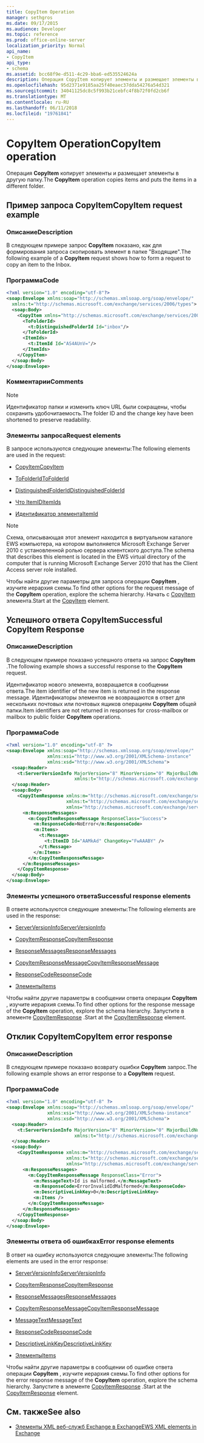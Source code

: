 ```yaml
---
title: CopyItem Operation
manager: sethgros
ms.date: 09/17/2015
ms.audience: Developer
ms.topic: reference
ms.prod: office-online-server
localization_priority: Normal
api_name:
- CopyItem
api_type:
- schema
ms.assetid: bcc68f9e-d511-4c29-bba6-ed535524624a
description: Операция CopyItem копирует элементы и размещает элементы в другую папку.
ms.openlocfilehash: 95d2371e9185aa25f40eaec37dda54276a54d321
ms.sourcegitcommit: 34041125dc8c5f993b21cebfc4f8b72f0fd2cb6f
ms.translationtype: MT
ms.contentlocale: ru-RU
ms.lasthandoff: 06/11/2018
ms.locfileid: "19761841"
---
```

# <a name="copyitem-operation"></a><span data-ttu-id="bcb1b-103">CopyItem Operation</span><span class="sxs-lookup"><span data-stu-id="bcb1b-103">CopyItem operation</span></span>

<span data-ttu-id="bcb1b-104">Операция **CopyItem** копирует элементы и размещает элементы в другую папку.</span><span class="sxs-lookup"><span data-stu-id="bcb1b-104">The **CopyItem** operation copies items and puts the items in a different folder.</span></span> 
  
## <a name="copyitem-request-example"></a><span data-ttu-id="bcb1b-105">Пример запроса CopyItem</span><span class="sxs-lookup"><span data-stu-id="bcb1b-105">CopyItem request example</span></span>

### <a name="description"></a><span data-ttu-id="bcb1b-106">Описание</span><span class="sxs-lookup"><span data-stu-id="bcb1b-106">Description</span></span>

<span data-ttu-id="bcb1b-107">В следующем примере запрос **CopyItem** показано, как для формирования запроса скопировать элемент в папке "Входящие".</span><span class="sxs-lookup"><span data-stu-id="bcb1b-107">The following example of a **CopyItem** request shows how to form a request to copy an item to the Inbox.</span></span> 
  
### <a name="code"></a><span data-ttu-id="bcb1b-108">Программа</span><span class="sxs-lookup"><span data-stu-id="bcb1b-108">Code</span></span>

```XML
<?xml version="1.0" encoding="utf-8"?>
<soap:Envelope xmlns:soap="http://schemas.xmlsoap.org/soap/envelope/"
  xmlns:t="http://schemas.microsoft.com/exchange/services/2006/types">
  <soap:Body>
    <CopyItem xmlns="http://schemas.microsoft.com/exchange/services/2006/messages">
      <ToFolderId>
        <t:DistinguishedFolderId Id="inbox"/>
      </ToFolderId>
      <ItemIds>
        <t:ItemId Id="AS4AUnV="/>
      </ItemIds>
    </CopyItem>
  </soap:Body>
</soap:Envelope>
```

### <a name="comments"></a><span data-ttu-id="bcb1b-109">Комментарии</span><span class="sxs-lookup"><span data-stu-id="bcb1b-109">Comments</span></span>

> [!NOTE]
> <span data-ttu-id="bcb1b-110">Идентификатор папки и изменить ключ URL были сокращены, чтобы сохранить удобочитаемость.</span><span class="sxs-lookup"><span data-stu-id="bcb1b-110">The folder ID and the change key have been shortened to preserve readability.</span></span> 
  
### <a name="request-elements"></a><span data-ttu-id="bcb1b-111">Элементы запроса</span><span class="sxs-lookup"><span data-stu-id="bcb1b-111">Request elements</span></span>

<span data-ttu-id="bcb1b-112">В запросе используются следующие элементы:</span><span class="sxs-lookup"><span data-stu-id="bcb1b-112">The following elements are used in the request:</span></span>
  
- [<span data-ttu-id="bcb1b-113">CopyItem</span><span class="sxs-lookup"><span data-stu-id="bcb1b-113">CopyItem</span></span>](copyitem.md)
    
- [<span data-ttu-id="bcb1b-114">ToFolderId</span><span class="sxs-lookup"><span data-stu-id="bcb1b-114">ToFolderId</span></span>](tofolderid.md)
    
- [<span data-ttu-id="bcb1b-115">DistinguishedFolderId</span><span class="sxs-lookup"><span data-stu-id="bcb1b-115">DistinguishedFolderId</span></span>](distinguishedfolderid.md)
    
- [<span data-ttu-id="bcb1b-116">Что ItemID</span><span class="sxs-lookup"><span data-stu-id="bcb1b-116">ItemIds</span></span>](itemids.md)
    
- [<span data-ttu-id="bcb1b-117">Идентификатор элемента</span><span class="sxs-lookup"><span data-stu-id="bcb1b-117">ItemId</span></span>](itemid.md)
    
> [!NOTE]
> <span data-ttu-id="bcb1b-118">Схема, описывающая этот элемент находится в виртуальном каталоге EWS компьютера, на котором выполняется Microsoft Exchange Server 2010 с установленной ролью сервера клиентского доступа.</span><span class="sxs-lookup"><span data-stu-id="bcb1b-118">The schema that describes this element is located in the EWS virtual directory of the computer that is running Microsoft Exchange Server 2010 that has the Client Access server role installed.</span></span> 
  
<span data-ttu-id="bcb1b-119">Чтобы найти другие параметры для запроса операции **CopyItem** , изучите иерархия схемы.</span><span class="sxs-lookup"><span data-stu-id="bcb1b-119">To find other options for the request message of the **CopyItem** operation, explore the schema hierarchy.</span></span> <span data-ttu-id="bcb1b-120">Начать с [CopyItem](copyitem.md) элемента.</span><span class="sxs-lookup"><span data-stu-id="bcb1b-120">Start at the [CopyItem](copyitem.md) element.</span></span> 
  
## <a name="successful-copyitem-response"></a><span data-ttu-id="bcb1b-121">Успешного ответа CopyItem</span><span class="sxs-lookup"><span data-stu-id="bcb1b-121">Successful CopyItem Response</span></span>

### <a name="description"></a><span data-ttu-id="bcb1b-122">Описание</span><span class="sxs-lookup"><span data-stu-id="bcb1b-122">Description</span></span>

<span data-ttu-id="bcb1b-123">В следующем примере показано успешного ответа на запрос **CopyItem** .</span><span class="sxs-lookup"><span data-stu-id="bcb1b-123">The following example shows a successful response to the **CopyItem** request.</span></span> 
  
<span data-ttu-id="bcb1b-124">Идентификатор нового элемента, возвращается в сообщении ответа.</span><span class="sxs-lookup"><span data-stu-id="bcb1b-124">The item identifier of the new item is returned in the response message.</span></span> <span data-ttu-id="bcb1b-125">Идентификаторы элементов не возвращаются в ответ для нескольких почтовых или почтовых ящиков операциям **CopyItem** общей папки.</span><span class="sxs-lookup"><span data-stu-id="bcb1b-125">Item identifiers are not returned in responses for cross-mailbox or mailbox to public folder **CopyItem** operations.</span></span> 
  
### <a name="code"></a><span data-ttu-id="bcb1b-126">Программа</span><span class="sxs-lookup"><span data-stu-id="bcb1b-126">Code</span></span>

```XML
<?xml version="1.0" encoding="utf-8" ?>
<soap:Envelope xmlns:soap="http://schemas.xmlsoap.org/soap/envelope/" 
               xmlns:xsi="http://www.w3.org/2001/XMLSchema-instance" 
               xmlns:xsd="http://www.w3.org/2001/XMLSchema">
  <soap:Header>
    <t:ServerVersionInfo MajorVersion="8" MinorVersion="0" MajorBuildNumber="595" MinorBuildNumber="0" 
                         xmlns:t="http://schemas.microsoft.com/exchange/services/2006/types" />
  </soap:Header>
  <soap:Body>
    <CopyItemResponse xmlns:m="http://schemas.microsoft.com/exchange/services/2006/messages" 
                      xmlns:t="http://schemas.microsoft.com/exchange/services/2006/types" 
                      xmlns="http://schemas.microsoft.com/exchange/services/2006/messages">
      <m:ResponseMessages>
        <m:CopyItemResponseMessage ResponseClass="Success">
          <m:ResponseCode>NoError</m:ResponseCode>
          <m:Items>
            <t:Message>
              <t:ItemID Id="AAMkAd" ChangeKey="FwAAABY" />
            </t:Message>
          </m:Items>
        </m:CopyItemResponseMessage>
      </m:ResponseMessages>
    </CopyItemResponse>
  </soap:Body>
</soap:Envelope>
```

### <a name="successful-response-elements"></a><span data-ttu-id="bcb1b-127">Элементы успешного ответа</span><span class="sxs-lookup"><span data-stu-id="bcb1b-127">Successful response elements</span></span>

<span data-ttu-id="bcb1b-128">В ответе используются следующие элементы:</span><span class="sxs-lookup"><span data-stu-id="bcb1b-128">The following elements are used in the response:</span></span>
  
- [<span data-ttu-id="bcb1b-129">ServerVersionInfo</span><span class="sxs-lookup"><span data-stu-id="bcb1b-129">ServerVersionInfo</span></span>](serverversioninfo.md)
    
- [<span data-ttu-id="bcb1b-130">CopyItemResponse</span><span class="sxs-lookup"><span data-stu-id="bcb1b-130">CopyItemResponse</span></span>](copyitemresponse.md)
    
- [<span data-ttu-id="bcb1b-131">ResponseMessages</span><span class="sxs-lookup"><span data-stu-id="bcb1b-131">ResponseMessages</span></span>](responsemessages.md)
    
- [<span data-ttu-id="bcb1b-132">CopyItemResponseMessage</span><span class="sxs-lookup"><span data-stu-id="bcb1b-132">CopyItemResponseMessage</span></span>](copyitemresponsemessage.md)
    
- [<span data-ttu-id="bcb1b-133">ResponseCode</span><span class="sxs-lookup"><span data-stu-id="bcb1b-133">ResponseCode</span></span>](responsecode.md)
    
- [<span data-ttu-id="bcb1b-134">Элементы</span><span class="sxs-lookup"><span data-stu-id="bcb1b-134">Items</span></span>](items.md)
    
<span data-ttu-id="bcb1b-135">Чтобы найти другие параметры в сообщении ответа операции **CopyItem** , изучите иерархия схемы.</span><span class="sxs-lookup"><span data-stu-id="bcb1b-135">To find other options for the response message of the **CopyItem** operation, explore the schema hierarchy.</span></span> <span data-ttu-id="bcb1b-136">Запустите в элементе [CopyItemResponse](copyitemresponse.md) .</span><span class="sxs-lookup"><span data-stu-id="bcb1b-136">Start at the [CopyItemResponse](copyitemresponse.md) element.</span></span> 
  
## <a name="copyitem-error-response"></a><span data-ttu-id="bcb1b-137">Отклик CopyItem</span><span class="sxs-lookup"><span data-stu-id="bcb1b-137">CopyItem error response</span></span>

### <a name="description"></a><span data-ttu-id="bcb1b-138">Описание</span><span class="sxs-lookup"><span data-stu-id="bcb1b-138">Description</span></span>

<span data-ttu-id="bcb1b-139">В следующем примере показано возврату ошибки **CopyItem** запрос.</span><span class="sxs-lookup"><span data-stu-id="bcb1b-139">The following example shows an error response to a **CopyItem** request.</span></span> 
  
### <a name="code"></a><span data-ttu-id="bcb1b-140">Программа</span><span class="sxs-lookup"><span data-stu-id="bcb1b-140">Code</span></span>

```XML
<?xml version="1.0" encoding="utf-8" ?>
<soap:Envelope xmlns:soap="http://schemas.xmlsoap.org/soap/envelope/" 
               xmlns:xsi="http://www.w3.org/2001/XMLSchema-instance" 
               xmlns:xsd="http://www.w3.org/2001/XMLSchema">
  <soap:Header>
    <t:ServerVersionInfo MajorVersion="8" MinorVersion="0" MajorBuildNumber="595" MinorBuildNumber="0" 
                         xmlns:t="http://schemas.microsoft.com/exchange/services/2006/types" />
  </soap:Header>
  <soap:Body>
    <CopyItemResponse xmlns:m="http://schemas.microsoft.com/exchange/services/2006/messages" 
                      xmlns:t="http://schemas.microsoft.com/exchange/services/2006/types" 
                      xmlns="http://schemas.microsoft.com/exchange/services/2006/messages">
      <m:ResponseMessages>
        <m:CopyItemResponseMessage ResponseClass="Error">
          <m:MessageText>Id is malformed.</m:MessageText>
          <m:ResponseCode>ErrorInvalidIdMalformed</m:ResponseCode>
          <m:DescriptiveLinkKey>0</m:DescriptiveLinkKey>
          <m:Items />
        </m:CopyItemResponseMessage>
      </m:ResponseMessages>
    </CopyItemResponse>
  </soap:Body>
</soap:Envelope>
```

### <a name="error-response-elements"></a><span data-ttu-id="bcb1b-141">Элементы ответа об ошибках</span><span class="sxs-lookup"><span data-stu-id="bcb1b-141">Error response elements</span></span>

<span data-ttu-id="bcb1b-142">В ответ на ошибку используются следующие элементы:</span><span class="sxs-lookup"><span data-stu-id="bcb1b-142">The following elements are used in the error response:</span></span>
  
- [<span data-ttu-id="bcb1b-143">ServerVersionInfo</span><span class="sxs-lookup"><span data-stu-id="bcb1b-143">ServerVersionInfo</span></span>](serverversioninfo.md)
    
- [<span data-ttu-id="bcb1b-144">CopyItemResponse</span><span class="sxs-lookup"><span data-stu-id="bcb1b-144">CopyItemResponse</span></span>](copyitemresponse.md)
    
- [<span data-ttu-id="bcb1b-145">ResponseMessages</span><span class="sxs-lookup"><span data-stu-id="bcb1b-145">ResponseMessages</span></span>](responsemessages.md)
    
- [<span data-ttu-id="bcb1b-146">CopyItemResponseMessage</span><span class="sxs-lookup"><span data-stu-id="bcb1b-146">CopyItemResponseMessage</span></span>](copyitemresponsemessage.md)
    
- [<span data-ttu-id="bcb1b-147">MessageText</span><span class="sxs-lookup"><span data-stu-id="bcb1b-147">MessageText</span></span>](messagetext.md)
    
- [<span data-ttu-id="bcb1b-148">ResponseCode</span><span class="sxs-lookup"><span data-stu-id="bcb1b-148">ResponseCode</span></span>](responsecode.md)
    
- [<span data-ttu-id="bcb1b-149">DescriptiveLinkKey</span><span class="sxs-lookup"><span data-stu-id="bcb1b-149">DescriptiveLinkKey</span></span>](descriptivelinkkey.md)
    
- [<span data-ttu-id="bcb1b-150">Элементы</span><span class="sxs-lookup"><span data-stu-id="bcb1b-150">Items</span></span>](items.md)
    
<span data-ttu-id="bcb1b-151">Чтобы найти другие параметры в сообщении об ошибке ответа операции **CopyItem** , изучите иерархия схемы.</span><span class="sxs-lookup"><span data-stu-id="bcb1b-151">To find other options for the error response message of the **CopyItem** operation, explore the schema hierarchy.</span></span> <span data-ttu-id="bcb1b-152">Запустите в элементе [CopyItemResponse](copyitemresponse.md) .</span><span class="sxs-lookup"><span data-stu-id="bcb1b-152">Start at the [CopyItemResponse](copyitemresponse.md) element.</span></span> 
  
## <a name="see-also"></a><span data-ttu-id="bcb1b-153">См. также</span><span class="sxs-lookup"><span data-stu-id="bcb1b-153">See also</span></span>



- [<span data-ttu-id="bcb1b-154">Элементы XML веб-служб Exchange в Exchange</span><span class="sxs-lookup"><span data-stu-id="bcb1b-154">EWS XML elements in Exchange</span></span>](ews-xml-elements-in-exchange.md)

